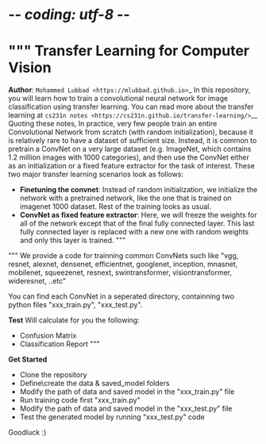 # -*- coding: utf-8 -*-
"""
Transfer Learning for Computer Vision
==============================================
**Author**: `Mohammed Lubbad <https://mlubbad.github.io>`_
In this repository, you will learn how to train a convolutional neural network for
image classification using transfer learning. You can read more about the transfer
learning at `cs231n notes <https://cs231n.github.io/transfer-learning/>`__
Quoting these notes,
    In practice, very few people train an entire Convolutional Network
    from scratch (with random initialization), because it is relatively
    rare to have a dataset of sufficient size. Instead, it is common to
    pretrain a ConvNet on a very large dataset (e.g. ImageNet, which
    contains 1.2 million images with 1000 categories), and then use the
    ConvNet either as an initialization or a fixed feature extractor for
    the task of interest.
These two major transfer learning scenarios look as follows:
-  **Finetuning the convnet**: Instead of random initialization, we
   initialize the network with a pretrained network, like the one that is
   trained on imagenet 1000 dataset. Rest of the training looks as
   usual.
-  **ConvNet as fixed feature extractor**: Here, we will freeze the weights
   for all of the network except that of the final fully connected
   layer. This last fully connected layer is replaced with a new one
   with random weights and only this layer is trained.
"""

"""
We provide a code for trainning common ConvNets such like "vgg, resnet, 
alexnet, densenet, efficientnet, googlenet, inception, mnasnet, mobilenet,
squeezenet, resnext, swintransformer, visiontransformer, wideresnet, ..etc"

You can find each ConvNet in a seperated directory, containning two python
files "xxx_train.py", "xxx_test.py".

**Test**
Will calculate for you the following:
- Confusion Matrix
- Classification Report
"""

**Get Started**
- Clone the repository 
- Define\create the data & saved_model folders
- Modify the path of data and saved model in the "xxx_train.py" file
- Run training code first "xxx_train.py"
- Modify the path of data and saved model in the "xxx_test.py" file
- Test the generated model by running "xxx_test.py" code

Goodluck :)
